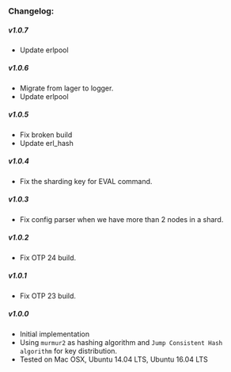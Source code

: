 ### Changelog:

##### v1.0.7

- Update erlpool

##### v1.0.6

- Migrate from lager to logger.
- Update erlpool

##### v1.0.5

- Fix broken build
- Update erl_hash

##### v1.0.4

- Fix the sharding key for EVAL command.

##### v1.0.3

- Fix config parser when we have more than 2 nodes in a shard.

##### v1.0.2

- Fix OTP 24 build.

##### v1.0.1

- Fix OTP 23 build.

##### v1.0.0

- Initial implementation
- Using `murmur2` as hashing algorithm and `Jump Consistent Hash algorithm` for key distribution.
- Tested on Mac OSX, Ubuntu 14.04 LTS, Ubuntu 16.04 LTS

